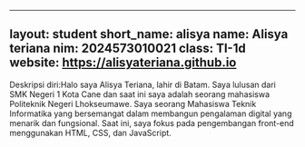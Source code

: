  ---
 layout: student
 short_name: alisya
 name: Alisya teriana
 nim: 2024573010021
 class: TI-1d
 website: https://alisyateriana.github.io
 ---
 Deskripsi diri:Halo
 saya Alisya Teriana, lahir di Batam. Saya lulusan dari SMK Negeri 1 Kota Cane dan saat ini saya adalah
    seorang mahasiswa Politeknik Negeri Lhokseumawe. Saya seorang Mahasiswa Teknik Informatika yang bersemangat
    dalam membangun pengalaman digital yang menarik dan fungsional. Saat ini, saya fokus pada pengembangan
    front-end menggunakan HTML, CSS, dan JavaScript.
 
